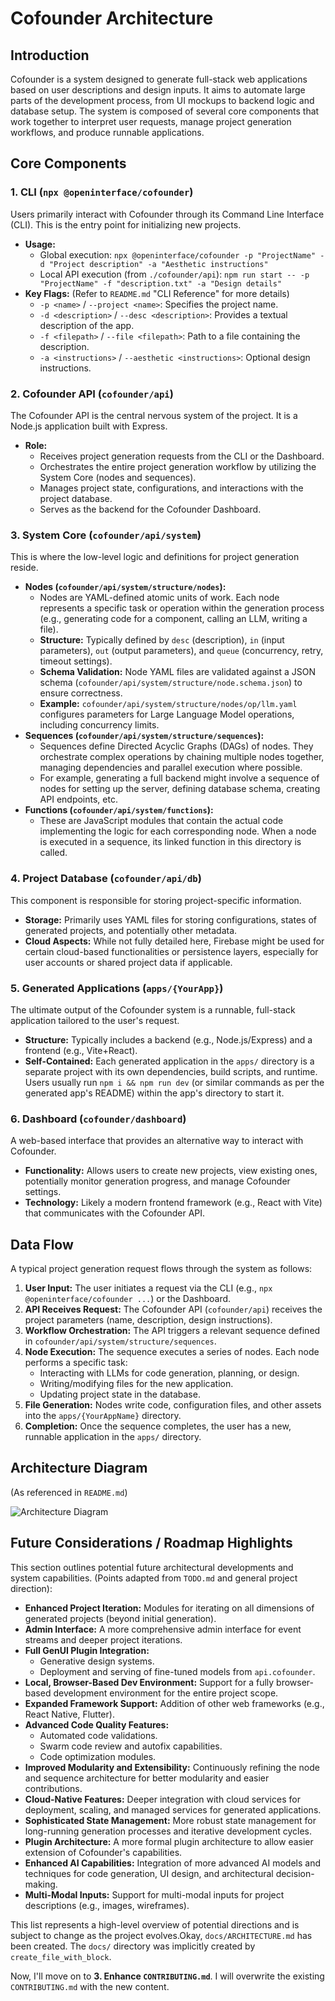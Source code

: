 # Cofounder Architecture

## Introduction

Cofounder is a system designed to generate full-stack web applications based on user descriptions and design inputs. It aims to automate large parts of the development process, from UI mockups to backend logic and database setup. The system is composed of several core components that work together to interpret user requests, manage project generation workflows, and produce runnable applications.

## Core Components

### 1. CLI (`npx @openinterface/cofounder`)

Users primarily interact with Cofounder through its Command Line Interface (CLI). This is the entry point for initializing new projects.

*   **Usage:**
    *   Global execution: `npx @openinterface/cofounder -p "ProjectName" -d "Project description" -a "Aesthetic instructions"`
    *   Local API execution (from `./cofounder/api`): `npm run start -- -p "ProjectName" -f "description.txt" -a "Design details"`
*   **Key Flags:** (Refer to `README.md` "CLI Reference" for more details)
    *   `-p <name>` / `--project <name>`: Specifies the project name.
    *   `-d <description>` / `--desc <description>`: Provides a textual description of the app.
    *   `-f <filepath>` / `--file <filepath>`: Path to a file containing the description.
    *   `-a <instructions>` / `--aesthetic <instructions>`: Optional design instructions.

### 2. Cofounder API (`cofounder/api`)

The Cofounder API is the central nervous system of the project. It is a Node.js application built with Express.

*   **Role:**
    *   Receives project generation requests from the CLI or the Dashboard.
    *   Orchestrates the entire project generation workflow by utilizing the System Core (nodes and sequences).
    *   Manages project state, configurations, and interactions with the project database.
    *   Serves as the backend for the Cofounder Dashboard.

### 3. System Core (`cofounder/api/system`)

This is where the low-level logic and definitions for project generation reside.

*   **Nodes (`cofounder/api/system/structure/nodes`):**
    *   Nodes are YAML-defined atomic units of work. Each node represents a specific task or operation within the generation process (e.g., generating code for a component, calling an LLM, writing a file).
    *   **Structure:** Typically defined by `desc` (description), `in` (input parameters), `out` (output parameters), and `queue` (concurrency, retry, timeout settings).
    *   **Schema Validation:** Node YAML files are validated against a JSON schema (`cofounder/api/system/structure/node.schema.json`) to ensure correctness.
    *   **Example:** `cofounder/api/system/structure/nodes/op/llm.yaml` configures parameters for Large Language Model operations, including concurrency limits.
*   **Sequences (`cofounder/api/system/structure/sequences`):**
    *   Sequences define Directed Acyclic Graphs (DAGs) of nodes. They orchestrate complex operations by chaining multiple nodes together, managing dependencies and parallel execution where possible.
    *   For example, generating a full backend might involve a sequence of nodes for setting up the server, defining database schema, creating API endpoints, etc.
*   **Functions (`cofounder/api/system/functions`):**
    *   These are JavaScript modules that contain the actual code implementing the logic for each corresponding node. When a node is executed in a sequence, its linked function in this directory is called.

### 4. Project Database (`cofounder/api/db`)

This component is responsible for storing project-specific information.

*   **Storage:** Primarily uses YAML files for storing configurations, states of generated projects, and potentially other metadata.
*   **Cloud Aspects:** While not fully detailed here, Firebase might be used for certain cloud-based functionalities or persistence layers, especially for user accounts or shared project data if applicable.

### 5. Generated Applications (`apps/{YourApp}`)

The ultimate output of the Cofounder system is a runnable, full-stack application tailored to the user's request.

*   **Structure:** Typically includes a backend (e.g., Node.js/Express) and a frontend (e.g., Vite+React).
*   **Self-Contained:** Each generated application in the `apps/` directory is a separate project with its own dependencies, build scripts, and runtime. Users usually run `npm i && npm run dev` (or similar commands as per the generated app's README) within the app's directory to start it.

### 6. Dashboard (`cofounder/dashboard`)

A web-based interface that provides an alternative way to interact with Cofounder.

*   **Functionality:** Allows users to create new projects, view existing ones, potentially monitor generation progress, and manage Cofounder settings.
*   **Technology:** Likely a modern frontend framework (e.g., React with Vite) that communicates with the Cofounder API.

## Data Flow

A typical project generation request flows through the system as follows:

1.  **User Input:** The user initiates a request via the CLI (e.g., `npx @openinterface/cofounder ...`) or the Dashboard.
2.  **API Receives Request:** The Cofounder API (`cofounder/api`) receives the project parameters (name, description, design instructions).
3.  **Workflow Orchestration:** The API triggers a relevant sequence defined in `cofounder/api/system/structure/sequences`.
4.  **Node Execution:** The sequence executes a series of nodes. Each node performs a specific task:
    *   Interacting with LLMs for code generation, planning, or design.
    *   Writing/modifying files for the new application.
    *   Updating project state in the database.
5.  **File Generation:** Nodes write code, configuration files, and other assets into the `apps/{YourAppName}` directory.
6.  **Completion:** Once the sequence completes, the user has a new, runnable application in the `apps/` directory.

## Architecture Diagram

(As referenced in `README.md`)

![Architecture Diagram](https://github.com/user-attachments/assets/b2d8b70e-7a6d-45c9-a706-0cf955d13451)

## Future Considerations / Roadmap Highlights

This section outlines potential future architectural developments and system capabilities. (Points adapted from `TODO.md` and general project direction):

*   **Enhanced Project Iteration:** Modules for iterating on all dimensions of generated projects (beyond initial generation).
*   **Admin Interface:** A more comprehensive admin interface for event streams and deeper project iterations.
*   **Full GenUI Plugin Integration:**
    *   Generative design systems.
    *   Deployment and serving of fine-tuned models from `api.cofounder`.
*   **Local, Browser-Based Dev Environment:** Support for a fully browser-based development environment for the entire project scope.
*   **Expanded Framework Support:** Addition of other web frameworks (e.g., React Native, Flutter).
*   **Advanced Code Quality Features:**
    *   Automated code validations.
    *   Swarm code review and autofix capabilities.
    *   Code optimization modules.
*   **Improved Modularity and Extensibility:** Continuously refining the node and sequence architecture for better modularity and easier contributions.
*   **Cloud-Native Features:** Deeper integration with cloud services for deployment, scaling, and managed services for generated applications.
*   **Sophisticated State Management:** More robust state management for long-running generation processes and iterative development cycles.
*   **Plugin Architecture:** A more formal plugin architecture to allow easier extension of Cofounder's capabilities.
*   **Enhanced AI Capabilities:** Integration of more advanced AI models and techniques for code generation, UI design, and architectural decision-making.
*   **Multi-Modal Inputs:** Support for multi-modal inputs for project descriptions (e.g., images, wireframes).

This list represents a high-level overview of potential directions and is subject to change as the project evolves.Okay, `docs/ARCHITECTURE.md` has been created. The `docs/` directory was implicitly created by `create_file_with_block`.

Now, I'll move on to **3. Enhance `CONTRIBUTING.md`**.
I will overwrite the existing `CONTRIBUTING.md` with the new content.

